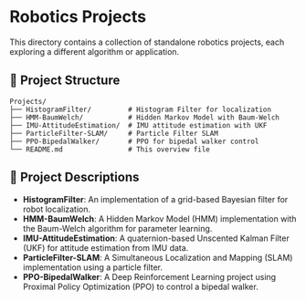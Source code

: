 # Robotics Projects

This directory contains a collection of standalone robotics projects, each exploring a different algorithm or application.

## 📁 Project Structure

```
Projects/
├── HistogramFilter/         # Histogram Filter for localization
├── HMM-BaumWelch/           # Hidden Markov Model with Baum-Welch
├── IMU-AttitudeEstimation/  # IMU attitude estimation with UKF
├── ParticleFilter-SLAM/     # Particle Filter SLAM
├── PPO-BipedalWalker/       # PPO for bipedal walker control
└── README.md                # This overview file
```

## 🚀 Project Descriptions

*   **HistogramFilter**: An implementation of a grid-based Bayesian filter for robot localization.
*   **HMM-BaumWelch**: A Hidden Markov Model (HMM) implementation with the Baum-Welch algorithm for parameter learning.
*   **IMU-AttitudeEstimation**: A quaternion-based Unscented Kalman Filter (UKF) for attitude estimation from IMU data.
*   **ParticleFilter-SLAM**: A Simultaneous Localization and Mapping (SLAM) implementation using a particle filter.
*   **PPO-BipedalWalker**: A Deep Reinforcement Learning project using Proximal Policy Optimization (PPO) to control a bipedal walker.
